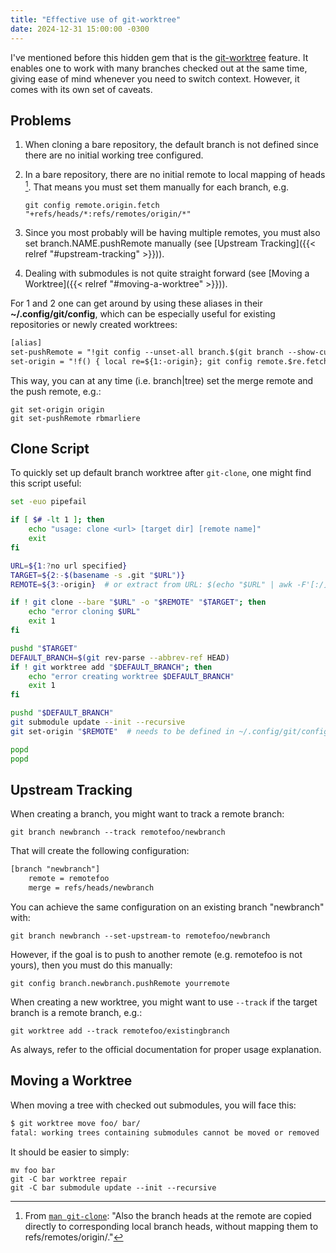 ```yaml
---
title: "Effective use of git-worktree"
date: 2024-12-31 15:00:00 -0300
---
```


I've mentioned before this hidden gem that is the [git-worktree] feature. It enables one
to work with many branches checked out at the same time, giving ease of mind whenever
you need to switch context. However, it comes with its own set of caveats.

## Problems

1. When cloning a bare repository, the default branch is not defined since there are no
	 initial working tree configured.

1. In a bare repository, there are no initial remote to local mapping of heads [^1].
	 That means you must set them manually for each branch, e.g.

	```shell
	git config remote.origin.fetch "+refs/heads/*:refs/remotes/origin/*"
	```

1. Since you most probably will be having multiple remotes, you must also set
	 branch.NAME.pushRemote manually (see [Upstream Tracking]({{< relref "#upstream-tracking" >}})).

1. Dealing with submodules is not quite straight forward (see [Moving a Worktree]({{< relref "#moving-a-worktree" >}})).

For 1 and 2 one can get around by using these aliases in their **~/.config/git/config**,
which can be especially useful for existing repositories or newly created worktrees:

```txt
[alias]
set-pushRemote = "!git config --unset-all branch.$(git branch --show-current).pushRemote 2>/dev/null; git config branch.$(git branch --show-current).pushRemote $1"
set-origin = "!f() { local re=${1:-origin}; git config remote.$re.fetch \"+refs/heads/*:refs/remotes/$re/*\"; git fetch $re; git branch -u $re/$(git rev-parse --abbrev-ref HEAD); }; f"
```

This way, you can at any time (i.e. branch|tree) set the merge remote and the push
remote, e.g.:

```shell
git set-origin origin
git set-pushRemote rbmarliere
```

## Clone Script

To quickly set up default branch worktree after `git-clone`, one might find this script
useful:

```bash
set -euo pipefail

if [ $# -lt 1 ]; then
	echo "usage: clone <url> [target dir] [remote name]"
	exit
fi

URL=${1:?no url specified}
TARGET=${2:-$(basename -s .git "$URL")}
REMOTE=${3:-origin}  # or extract from URL: $(echo "$URL" | awk -F'[:/]' '{print $(NF-1)}')

if ! git clone --bare "$URL" -o "$REMOTE" "$TARGET"; then
	echo "error cloning $URL"
	exit 1
fi

pushd "$TARGET"
DEFAULT_BRANCH=$(git rev-parse --abbrev-ref HEAD)
if ! git worktree add "$DEFAULT_BRANCH"; then
	echo "error creating worktree $DEFAULT_BRANCH"
	exit 1
fi

pushd "$DEFAULT_BRANCH"
git submodule update --init --recursive
git set-origin "$REMOTE"  # needs to be defined in ~/.config/git/config

popd
popd
```

## Upstream Tracking

When creating a branch, you might want to track a remote branch:
```shell
git branch newbranch --track remotefoo/newbranch
```
That will create the following configuration:

```txt
[branch "newbranch"]
    remote = remotefoo
    merge = refs/heads/newbranch
```

You can achieve the same configuration on an existing branch "newbranch" with:

```shell
git branch newbranch --set-upstream-to remotefoo/newbranch
```

However, if the goal is to push to another remote (e.g. remotefoo is not yours), then you
must do this manually:

```shell
git config branch.newbranch.pushRemote yourremote
```

When creating a new worktree, you might want to use `--track` if the target branch is a
remote branch, e.g.:

```shell
git worktree add --track remotefoo/existingbranch
```

As always, refer to the official documentation for proper usage explanation.

## Moving a Worktree

When moving a tree with checked out submodules, you will face this:

```txt
$ git worktree move foo/ bar/
fatal: working trees containing submodules cannot be moved or removed
```

It should be easier to simply:

```shell
mv foo bar
git -C bar worktree repair
git -C bar submodule update --init --recursive
```

[git-worktree]: https://git-scm.com/docs/git-worktree

[^1]: From [`man git-clone`](https://git-scm.com/docs/git-clone#Documentation/git-clone.txt-code--barecode): "Also the branch heads at the remote are copied directly to corresponding local branch heads, without mapping them to refs/remotes/origin/."
